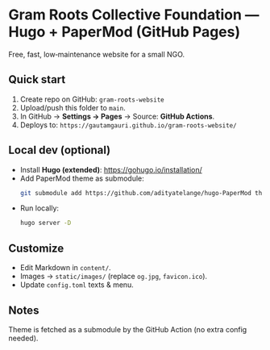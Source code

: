 # Gram Roots Collective Foundation — Hugo + PaperMod (GitHub Pages)

Free, fast, low‑maintenance website for a small NGO.

## Quick start

1. Create repo on GitHub: `gram-roots-website`
2. Upload/push this folder to `main`.
3. In GitHub → **Settings → Pages** → Source: **GitHub Actions**.
4. Deploys to: `https://gautamgauri.github.io/gram-roots-website/`

## Local dev (optional)

- Install **Hugo (extended)**: https://gohugo.io/installation/
- Add PaperMod theme as submodule:  
  ```bash
  git submodule add https://github.com/adityatelange/hugo-PaperMod themes/PaperMod
  ```
- Run locally:
  ```bash
  hugo server -D
  ```

## Customize
- Edit Markdown in `content/`.
- Images → `static/images/` (replace `og.jpg`, `favicon.ico`).
- Update `config.toml` texts & menu.

## Notes
Theme is fetched as a submodule by the GitHub Action (no extra config needed).
